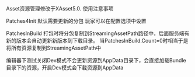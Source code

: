 Asset资源管理修改于XAsset5.0.
使用注意事项

Patches4Init 默认需要更新的分包 玩家可以在配置选项中设置


PatchesInBuild 打包时将分包复制到StreamingAssetPath路径中，后面服务端有新的版本会自动更新新版本到下载目录。
当PatchesInBuild.Count=0时相当于是将所有资源复制到StreamingAssetPath中

编辑器下测试关闭Dev模式不会更新资源到AppData目录下，会直接加载Bundle目录下的资源，开启Dev模式会下载资源到AppData